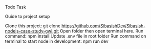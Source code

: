 Todo Task

Guide to project setup

Clone this project: git clone https://github.com/SibasishDev/Sibasish-nodejs-case-study-gwl.git
Open folder then open terminal here.
Run command: npm install
Update .env file in root folder
Run command on terminal to start node in development: npm run dev
